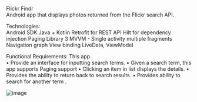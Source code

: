 Flickr Findr  
Android app that displays photos returned from the Flickr search API. 

Technologies:  
Android SDK
Java + Kotlin
Retrofit  for REST API
Hilt for dependency injection
 Paging Library 3
MVVM - Single activity multiple fragments
Navigation graph
View binding
LiveData, ViewModel

Functional Requirements:  This app  
• Provide an interface for inputting search terms. 
• Given a search term, this app supports Paging support 
• Clicking an item in list displays the details. 
• Provides the ability to return back to search results.
• Provides ability to search for another term .


![image](https://user-images.githubusercontent.com/8468810/140687405-db874df7-f5b2-4798-88e8-eb0fd2da134d.png)

